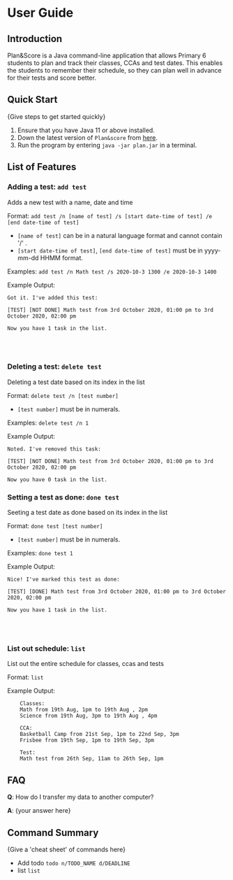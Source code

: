 # User Guide

## Introduction

Plan&Score is a Java command-line application that allows Primary 6 students 
to plan and track their classes, CCAs and test dates.
This enables the students to remember their schedule, 
so they can plan well in advance for their tests and score better.

## Quick Start

{Give steps to get started quickly}

1. Ensure that you have Java 11 or above installed.
2. Down the latest version of `Plan&score` from [here](https://github.com/AY2021S1-CS2113T-W12-4/tp/releases).
3. Run the program by entering `java -jar plan.jar` in a terminal.

## List of Features 


### Adding a test: `add test`
Adds a new test with a name, date and time

Format: `add test /n [name of test] /s [start date-time of test] /e [end date-time of test]`

* `[name of test]` can be in a natural language format and 
cannot contain '/' .  
* `[start date-time of test]`, `[end date-time of test]` must be in 
yyyy-mm-dd HHMM format.

Examples: `add test /n Math test /s 2020-10-3 1300 /e 2020-10-3 1400`

Example Output: 

`Got it. I've added this test:`

    [TEST] [NOT DONE] Math test from 3rd October 2020, 01:00 pm to 3rd October 2020, 02:00 pm

`Now you have 1 task in the list.`

<br />
<br />

### Deleting a test: `delete test`
Deleting a test date based on its index in the list


Format: `delete test /n [test number]`

* `[test number]` must be in numerals. 

Examples: `delete test /n 1`

Example Output: 

`Noted. I've removed this task:`

    [TEST] [NOT DONE] Math test from 3rd October 2020, 01:00 pm to 3rd October 2020, 02:00 pm

`Now you have 0 task in the list.`

### Setting a test as done: `done test`
Seeting a test date as done based on its index in the list


Format: `done test [test number]`

* `[test number]` must be in numerals. 

Examples: `done test 1`

Example Output: 

`Nice! I've marked this test as done:`

    [TEST] [DONE] Math test from 3rd October 2020, 01:00 pm to 3rd October 2020, 02:00 pm

`Now you have 1 task in the list.`

<br />
<br />

### List out schedule: `list`
List out the entire schedule for classes, ccas and tests

Format: `list`

Example Output: 

```
    Classes:
    Math from 19th Aug, 1pm to 19th Aug , 2pm 
    Science from 19th Aug, 3pm to 19th Aug , 4pm 
     
    CCA:
    Basketball Camp from 21st Sep, 1pm to 22nd Sep, 3pm
    Frisbee from 19th Sep, 1pm to 19th Sep, 3pm
    
    Test:
    Math test from 26th Sep, 11am to 26th Sep, 1pm
```


## FAQ

**Q**: How do I transfer my data to another computer? 

**A**: {your answer here}

## Command Summary

{Give a 'cheat sheet' of commands here}

* Add todo `todo n/TODO_NAME d/DEADLINE`
* list `list`
